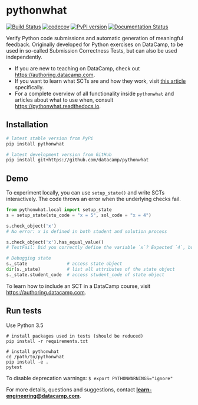 # pythonwhat

[![Build Status](https://travis-ci.org/datacamp/pythonwhat.svg?branch=master)](https://travis-ci.org/datacamp/pythonwhat)
[![codecov](https://codecov.io/gh/datacamp/pythonwhat/branch/master/graph/badge.svg)](https://codecov.io/gh/datacamp/pythonwhat)
[![PyPI version](https://badge.fury.io/py/pythonwhat.svg)](https://badge.fury.io/py/pythonwhat)
[![Documentation Status](https://readthedocs.org/projects/pythonwhat/badge/?version=stable)](http://pythonwhat.readthedocs.io/en/stable/?badge=stable)

Verify Python code submissions and automatic generation of meaningful feedback. Originally developed for Python exercises on DataCamp, to be used in so-called Submission Correctness Tests, but can also be used independently.

- If you are new to teaching on DataCamp, check out https://authoring.datacamp.com.
- If you want to learn what SCTs are and how they work, visit [this article](https://authoring.datacamp.com/courses/exercises/technical-details/sct.html) specifically.
- For a complete overview of all functionality inside `pythonwhat` and articles about what to use when, consult https://pythonwhat.readthedocs.io.

## Installation

```bash
# latest stable version from PyPi
pip install pythonwhat

# latest development version from GitHub
pip install git+https://github.com/datacamp/pythonwhat
```

## Demo

To experiment locally, you can use `setup_state()` and write SCTs interactively.
The code throws an error when the underlying checks fail.

```python
from pythonwhat.local import setup_state
s = setup_state(stu_code = "x = 5", sol_code = "x = 4")

s.check_object('x')
# No error: x is defined in both student and solution process

s.check_object('x').has_equal_value()
# TestFail: Did you correctly define the variable `x`? Expected `4`, but got `5`.

# Debugging state
s._state               # access state object
dir(s._state)          # list all attributes of the state object
s._state.student_code  # access student_code of state object
```

To learn how to include an SCT in a DataCamp course, visit https://authoring.datacamp.com.

## Run tests

Use Python 3.5

```
# install packages used in tests (should be reduced)
pip install -r requirements.txt

# install pythonwhat
cd /path/to/pythonwhat
pip install -e .
pytest
```

To disable deprecation warnings: `$ export PYTHONWARNINGS="ignore"`

For more details, questions and suggestions, contact <b>learn-engineering@datacamp.com</b>.
